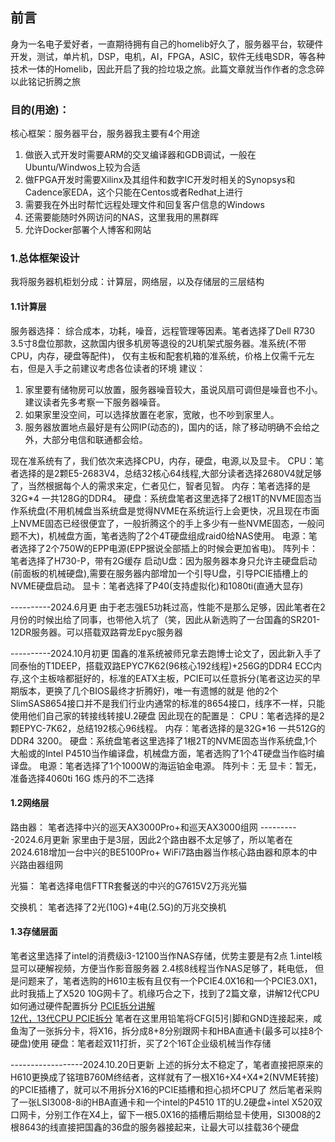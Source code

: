 ## 前言
身为一名电子爱好者，一直期待拥有自己的homelib好久了，服务器平台，软硬件开发，测试，单片机，DSP，电机，AI，FPGA，ASIC，软件无线电SDR，等各种技术一体的Homelib，因此开启了我的捡垃圾之旅。此篇文章就当作作者的念念碎以此铭记折腾之旅

### 目的(用途)：
核心框架：服务器平台，服务器我主要有4个用途
1. 做嵌入式开发时需要ARM的交叉编译器和GDB调试，一般在Ubuntu/Windwos上较为合适
2. 做FPGA开发时需要Xilinx及其组件和数字IC开发时相关的Synopsys和Cadence家EDA，这个只能在Centos或者Redhat上进行
3. 需要我在外出时帮忙远程处理文件和回复客户信息的Windows
4. 还需要能随时外网访问的NAS，这里我用的黑群晖
5. 允许Docker部署个人博客和网站

### 1.总体框架设计
我将服务器机柜划分成：计算层，网络层，以及存储层的三层结构

#### 1.1计算层
服务器选择：
综合成本，功耗，噪音，远程管理等因素。笔者选择了Dell R730 3.5寸8盘位那款，这款国内很多机房等退役的2U机架式服务器。准系统(不带CPU，内存，硬盘等配件)，
仅有主板和配套机箱的准系统，价格上仅需千元左右，但是入手之前建议考虑各位读者的环境
 建议：
1. 家里要有储物房可以放置，服务器噪音较大，虽说风扇可调但是噪音也不小。建议读者先多考察一下服务器噪音。
2. 如果家里没空间，可以选择放置在老家，宽敞，也不吵到家里人。
3. 服务器放置地点最好是有公网IP(动态的)，国内的话，除了移动明确不会给之外，大部分电信和联通都会给。

现在准系统有了，我们依次来选择CPU，内存，硬盘，电源,以及显卡。
CPU：笔者选择的是2颗E5-2683V4，总结32核心64线程,大部分读者选择2680V4就足够了，当然根据每个人的需求来定，仁者见仁，智者见智。
内存：笔者选择的是32G*4 一共128G的DDR4。
硬盘：系统盘笔者这里选择了2根1T的NVME固态当作系统盘(不用机械盘当系统盘是觉得NVME在系统运行上会更快，况且现在市面上NVME固态已经很便宜了，一般折腾这个的手上多少有一些NVME固态，一般问题不大)，机械盘方面，笔者选购了2个4T硬盘组成raid0给NAS使用。
电源：笔者选择了2个750W的EPP电源(EPP据说全部插上的时候会更加省电)。
阵列卡：笔者选择了H730-P，带有2G缓存
启动U盘：因为服务器本身只允许主硬盘启动(前面板的机械硬盘),需要在服务器内部增加一个引导U盘，引导PCIE插槽上的NVME硬盘启动。
显卡：笔者选择了P40(支持虚拟化)和1080ti(直通大显存)

----------2024.6月更
由于老志强E5功耗过高，性能不是那么足够，因此笔者在2月份的时候出给了同事，也带他入坑了（笑，因此从新选购了一台国鑫的SR201-12DR服务器。可以搭载双路霄龙Epyc服务器

----------2024.10月初更
国鑫的准系统被师兄拿去跑博士论文了，因此新入手了同泰怡的T1DEEP，搭载双路EPYC7K62(96核心192线程)+256G的DDR4 ECC内存,这个主板啥都挺好的，标准的EATX主板，PCIE可以任意拆分(笔者这边买的早期版本，更换了几个BIOS最终才折腾好)，唯一有遗憾的就是
他的2个SlimSAS8654接口并不是我们行业内通常的标准的8654接口，线序不一样，只能使用他们自己家的转接线转接U.2硬盘
因此现在的配置是：
CPU：笔者选择的是2颗EPYC-7K62，总结192核心96线程。
内存：笔者选择的是32G*16 一共512G的DDR4 3200。
硬盘：系统盘笔者这里选择了1根2T的NVME固态当作系统盘,1个大船或的Intel P4510当作编译盘，机械盘方面，笔者选购了1个4T硬盘当作临时编译盘。
电源：笔者选择了1个1000W的海运铂金电源。
阵列卡：无
显卡：暂无，准备选择4060ti 16G 炼丹的不二选择


#### 1.2网络层
路由器：
    笔者选择中兴的巡天AX3000Pro+和巡天AX3000组网
----------2024.6月更新
    家里由于是3层，因此2个路由器不太足够了，所以笔者在2024.618增加一台中兴的BE5100Pro+ WiFi7路由器当作核心路由器和原本的中兴路由器组网

光猫：
    笔者选择电信FTTR套餐送的中兴的G7615V2万兆光猫

交换机：
    笔者选择了2光(10G)+4电(2.5G)的万兆交换机


#### 1.3存储层面
笔者这里选择了intel的消费级i3-12100当作NAS存储，优势主要是有2点
    1.intel核显可以硬解视频，方便当作影音服务器
    2.4核8线程当作NAS足够了，耗电低，
但是问题来了，笔者选购的H610主板有且仅有一个PCIE4.0X16和一个PCIE3.0X1，此时我插上了X520 10G网卡了。机缘巧合之下，找到了2篇文章，讲解12代CPU如何通过硬件配置拆分
[PCIE拆分讲解](https://www.bilibili.com/read/cv15596863/)  
[12代，13代CPU PCIE拆分](https://www.bilibili.com/read/cv16530665/?spm_id_from=333.999.0.0)
笔者在这里用铅笔将CFG[5]引脚和GND连接起来，咸鱼淘了一张拆分卡，将X16，拆分成8+8分别跟网卡和HBA直通卡(最多可以挂8个硬盘)使用
硬盘：笔者趁双11打折，买了2个16T企业级机械当作存储

------------------2024.10.20日更新
上述的拆分太不稳定了，笔者直接把原来的H610更换成了铭瑄B760M终结者，这样就有了一根X16+X4+X4*2(NVME转接)的PCIE插槽了，就可以不用拆分X16的PCIE插槽和担心损坏CPU了
然后笔者采购了一张LSI3008-8i的HBA直通卡和一个intel的P4510 1T的U.2硬盘+intel X520双口网卡，分别工作在X4上，留下一根5.0X16的插槽后期给显卡使用，SI3008的2根8643的线直接把国鑫的36盘的服务器接起来，让最大可以挂载36个硬盘


